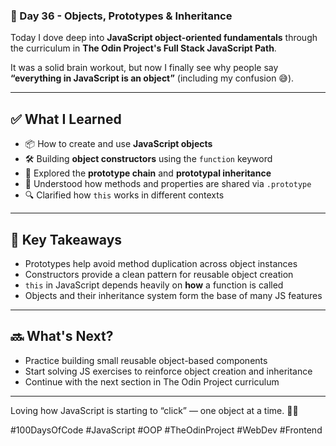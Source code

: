 ### 📅 Day 36 - Objects, Prototypes & Inheritance

Today I dove deep into **JavaScript object-oriented fundamentals** through the curriculum in **The Odin Project's Full Stack JavaScript Path**.

It was a solid brain workout, but now I finally see why people say **“everything in JavaScript is an object”** (including my confusion 😅).

---

## ✅ What I Learned

- 📦 How to create and use **JavaScript objects**
- 🛠️ Building **object constructors** using the `function` keyword
- 🧬 Explored the **prototype chain** and **prototypal inheritance**
- 🔄 Understood how methods and properties are shared via `.prototype`
- 🔍 Clarified how `this` works in different contexts

---

## 🧠 Key Takeaways

- Prototypes help avoid method duplication across object instances
- Constructors provide a clean pattern for reusable object creation
- `this` in JavaScript depends heavily on **how** a function is called
- Objects and their inheritance system form the base of many JS features

---

## 🔜 What's Next?

- Practice building small reusable object-based components
- Start solving JS exercises to reinforce object creation and inheritance
- Continue with the next section in The Odin Project curriculum

---

Loving how JavaScript is starting to “click” — one object at a time. 🔧🧠

#100DaysOfCode #JavaScript #OOP #TheOdinProject #WebDev #Frontend
